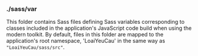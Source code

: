 ### ./sass/var

This folder contains Sass files defining Sass variables corresponding to classes
included in the application's JavaScript code build when using the modern toolkit.
By default, files in this folder are mapped to the application's root namespace,
'LoaiYeuCau' in the same way as `"LoaiYeuCau/sass/src"`.